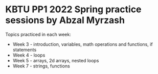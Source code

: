 # KBTU PP1 2022 Spring practice sessions by Abzal Myrzash

Topics practiced in each week:
- Week 3 - introduction, variables, math operations and functions, if statements
- Week 4 - loops
- Week 5 - arrays, 2d arrays, nested loops
- Week 7 - strings, functions